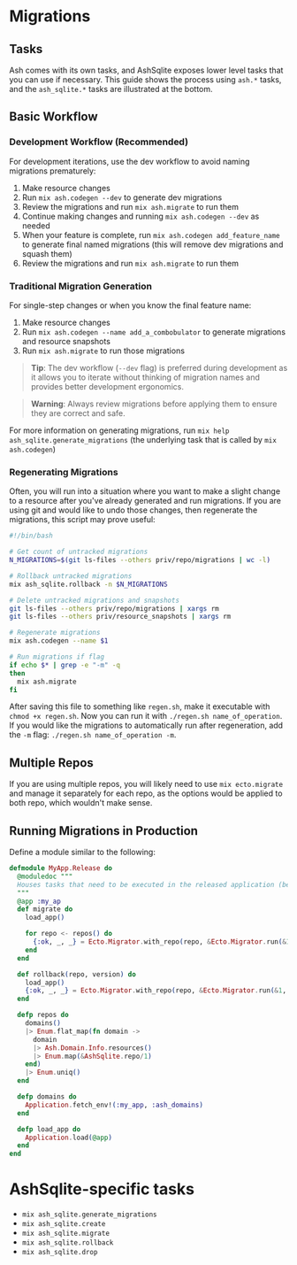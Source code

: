 # Migrations

## Tasks

Ash comes with its own tasks, and AshSqlite exposes lower level tasks that you can use if necessary. This guide shows the process using `ash.*` tasks, and the `ash_sqlite.*` tasks are illustrated at the bottom.

## Basic Workflow

### Development Workflow (Recommended)

For development iterations, use the dev workflow to avoid naming migrations prematurely:

1. Make resource changes
2. Run `mix ash.codegen --dev` to generate dev migrations
3. Review the migrations and run `mix ash.migrate` to run them
4. Continue making changes and running `mix ash.codegen --dev` as needed
5. When your feature is complete, run `mix ash.codegen add_feature_name` to generate final named migrations (this will remove dev migrations and squash them)
6. Review the migrations and run `mix ash.migrate` to run them

### Traditional Migration Generation

For single-step changes or when you know the final feature name:

1. Make resource changes
2. Run `mix ash.codegen --name add_a_combobulator` to generate migrations and resource snapshots
3. Run `mix ash.migrate` to run those migrations

> **Tip**: The dev workflow (`--dev` flag) is preferred during development as it allows you to iterate without thinking of migration names and provides better development ergonomics.

> **Warning**: Always review migrations before applying them to ensure they are correct and safe.

For more information on generating migrations, run `mix help ash_sqlite.generate_migrations` (the underlying task that is called by `mix ash.codegen`)

### Regenerating Migrations

Often, you will run into a situation where you want to make a slight change to a resource after you've already generated and run migrations. If you are using git and would like to undo those changes, then regenerate the migrations, this script may prove useful:

```bash
#!/bin/bash

# Get count of untracked migrations
N_MIGRATIONS=$(git ls-files --others priv/repo/migrations | wc -l)

# Rollback untracked migrations
mix ash_sqlite.rollback -n $N_MIGRATIONS

# Delete untracked migrations and snapshots
git ls-files --others priv/repo/migrations | xargs rm
git ls-files --others priv/resource_snapshots | xargs rm

# Regenerate migrations
mix ash.codegen --name $1

# Run migrations if flag
if echo $* | grep -e "-m" -q
then
  mix ash.migrate
fi
```

After saving this file to something like `regen.sh`, make it executable with `chmod +x regen.sh`. Now you can run it with `./regen.sh name_of_operation`. If you would like the migrations to automatically run after regeneration, add the `-m` flag: `./regen.sh name_of_operation -m`.

## Multiple Repos

If you are using multiple repos, you will likely need to use `mix ecto.migrate` and manage it separately for each repo, as the options would
be applied to both repo, which wouldn't make sense.

## Running Migrations in Production

Define a module similar to the following:

```elixir
defmodule MyApp.Release do
  @moduledoc """
  Houses tasks that need to be executed in the released application (because mix is not present in releases).
  """
  @app :my_ap
  def migrate do
    load_app()

    for repo <- repos() do
      {:ok, _, _} = Ecto.Migrator.with_repo(repo, &Ecto.Migrator.run(&1, :up, all: true))
    end
  end

  def rollback(repo, version) do
    load_app()
    {:ok, _, _} = Ecto.Migrator.with_repo(repo, &Ecto.Migrator.run(&1, :down, to: version))
  end

  defp repos do
    domains()
    |> Enum.flat_map(fn domain ->
      domain
      |> Ash.Domain.Info.resources()
      |> Enum.map(&AshSqlite.repo/1)
    end)
    |> Enum.uniq()
  end

  defp domains do
    Application.fetch_env!(:my_app, :ash_domains)
  end

  defp load_app do
    Application.load(@app)
  end
end
```

# AshSqlite-specific tasks

- `mix ash_sqlite.generate_migrations`
- `mix ash_sqlite.create`
- `mix ash_sqlite.migrate`
- `mix ash_sqlite.rollback`
- `mix ash_sqlite.drop`
